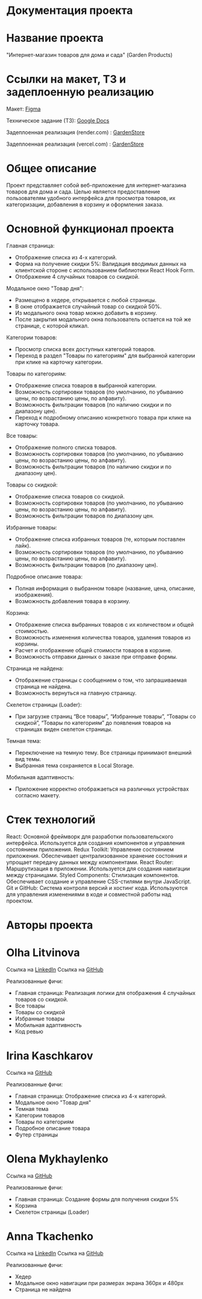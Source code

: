 # Документация проекта 

# Название проекта

"Интернет-магазин товаров для дома и сада" (Garden Products)

# Ссылки на макет, ТЗ и задеплоенную реализацию

Макет: [Figma](https://www.figma.com/file/SDNWLzCWkh9ZXdCpWEaByv/project-frontend?type=design&node-id=280-1136&mode=design&t=NJTGdloftvn8I6Vz-0)

Техническое задание (ТЗ): [Google Docs](https://docs.google.com/document/d/1j4GO3_P2-h80rrrUuVHan2i8saFXPJlk/edit)

Задеплоенная реализация (render.com) : [GardenStore](https://project-garden.onrender.com) 

Задеплоенная реализация (vercel.com) : [GardenStore](https://gardenproducts-d049ba0xx-litvinovaolha1905s-projects.vercel.app/) 

# Общее описание

Проект представляет собой веб-приложение для интернет-магазина товаров для дома и сада. Целью является предоставление пользователям удобного интерфейса для просмотра товаров, их категоризации, добавления в корзину и оформления заказа.

# Основной функционал проекта

Главная страница:
 - Отображение списка из 4-х категорий.
 - Форма на получение скидки 5%: Валидация вводимых данных на клиентской стороне с использованием библиотеки React Hook Form.
 - Отображение 4 случайных товаров со скидкой.

Модальное окно "Товар дня":
 - Размещено в хедере, открывается с любой страницы.
 - В окне отображается случайный товар со скидкой 50%.
 - Из модального окна товар можно добавить в корзину.
 - После закрытия модального окна пользователь остается на той же странице, с которой кликал.

Категории товаров:
 - Просмотр списка всех доступных категорий товаров.
 - Переход в раздел "Товары по категориям" для выбранной категории при клике на карточку категории.

Товары по категориям:
 - Отображение списка товаров в выбранной категории.
 - Возможность сортировки товаров (по умолчанию, по убыванию цены, по возрастанию цены, по алфавиту).
 - Возможность фильтрации товаров (по наличию скидки и по диапазону цен).
 - Переход к подробному описанию конкретного товара при клике на карточку товара.
 
Все товары:
 - Отображение полного списка товаров.
 - Возможность сортировки товаров (по умолчанию, по убыванию цены, по возрастанию цены, по алфавиту).
 - Возможность фильтрации товаров (по наличию скидки и по диапазону цен).

Товары со скидкой:
 - Отображение списка товаров со скидкой.
 - Возможность сортировки товаров (по умолчанию, по убыванию цены, по возрастанию цены, по алфавиту).
 - Возможность фильтрации товаров по диапазону цен.

Избранные товары:
 - Отображение списка избранных товаров (те, которым поставлен лайк).
 - Возможность сортировки товаров (по умолчанию, по убыванию цены, по возрастанию цены, по алфавиту).
 - Возможность фильтрации товаров (по диапазону цен).

Подробное описание товара:
 - Полная информация о выбранном товаре (название, цена, описание, изображения).
 - Возможность добавления товара в корзину.

Корзина:
 - Отображение списка выбранных товаров с их количеством и общей стоимостью.
 - Возможность изменения количества товаров, удаления товаров из корзины.
 - Расчет и отображение общей стоимости товаров в корзине.
 - Возможность отправки данных о заказе при отправке формы.

Страница не найдена:
 - Отображение страницы с сообщением о том, что запрашиваемая страница не найдена.
 - Возможность вернуться на главную страницу.

Скелетон страницы (Loader):
 - При загрузке страниц “Все товары”, “Избранные товары”, “Товары со скидкой”, “Товары по категориям” до появления товаров на страницах виден скелетон страницы.

Темная тема:
 - Переключение на темную тему. Все страницы принимают внешний вид темы.
 - Выбранная тема сохраняется в Local Storage.

Мобильная адаптивность: 
 - Приложение корректно отображаеться на различных устройствах согласно макету.

# Стек технологий

React: Основной фреймворк для разработки пользовательского интерфейса. Используется для создания компонентов и управления состоянием приложения.
Redux Toolkit: Управление состоянием приложения. Обеспечивает централизованное хранение состояния и упрощает передачу данных между компонентами.
React Router: Маршрутизация в приложении. Используется для создания навигации между страницами.
Styled Components: Стилизация компонентов. Обеспечивает создание и управление CSS-стилями внутри JavaScript.
Git и GitHub: Система контроля версий и хостинг кода. Используются для управления изменениями в коде и совместной работы над проектом.

# Авторы проекта

# Olha Litvinova

Ссылка на [LinkedIn](https://www.linkedin.com/in/olha-litvinova-830318287/)
Ссылка на [GitHub](https://github.com/LitvinovaOlha1905?tab=repositories)

Реализованные фичи:
 - Главная страница: Реализация логики для отображения 4 случайных товаров со скидкой.
 - Все товары
 - Товары со скидкой
 - Избранные товары
 - Мобильная адаптивность
 - Код ревью

# Irina Kaschkarov

Ссылка на [GitHub](https://github.com/IKaschkarov?tab=repositories)

Реализованные фичи:
 - Главная страница: Отображение списка из 4-х категорий.
 - Модальное окно "Товар дня"
 - Темная тема
 - Категории товаров
 - Товары по категориям
 - Подробное описание товара
 - Футер страницы

# Olena Mykhaylenko

Ссылка на [GitHub](https://github.com/OlenaMykhaylenko?tab=repositories)

Реализованные фичи:
 - Главная страница: Создание формы для получения скидки 5%
 - Корзина
 - Скелетон страницы (Loader)

# Anna Tkachenko

Ссылка на [LinkedIn](https://www.linkedin.com/in/anna-tkachenko-52824a277?utm_source=share&utm_campaign=share_via&utm_content=profile&utm_medium=ios_app)
Ссылка на [GitHub](https://github.com/acroanny?tab=repositories)

Реализованные фичи:
 - Хедер
 - Модальное окно навигации при размерах экрана 360px и 480px 
 - Страница не найдена
